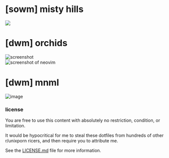 # [sowm] misty hills
![](https://i.redd.it/vw9ocgv0tbl41.jpg)

# [dwm] orchids
![screenshot](http://kiedtl.surge.sh/images/3dot14-norm.jpg)
<br>
![screenshot of neovim](http://kiedtl.surge.sh/images/3dot14-dev.jpg)

# [dwm] mnml

![image](https://preview.redd.it/e4fjihhnyz031.jpg?width=960&crop=smart&auto=webp&s=b8bbf151271ac6313c68805dbd87f336b30935e7)

### license

You are free to use this content with absolutely no restriction, condition,
or limitation.

It would be hypocritical for me to steal these dotfiles from hundreds of other
r/unixporn ricers, and then require you to attribute me.

See the [LICENSE.md](LICENSE.md) file for more information.
